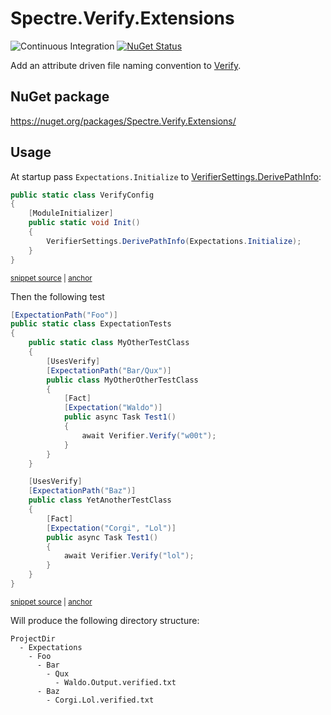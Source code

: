 # Spectre.Verify.Extensions

![Continuous Integration](https://github.com/spectresystems/spectre.verify.extensions/workflows/Continuous%20Integration/badge.svg)
[![NuGet Status](https://img.shields.io/nuget/v/Spectre.Verify.Extensions.svg)](https://www.nuget.org/packages/Spectre.Verify.Extensions/)

Add an attribute driven file naming convention to [Verify](https://github.com/VerifyTests/Verify).


## NuGet package

https://nuget.org/packages/Spectre.Verify.Extensions/


## Usage

At startup pass `Expectations.Initialize` to [VerifierSettings.DerivePathInfo](https://github.com/VerifyTests/Verify/blob/master/docs/naming.md#derivepathinfo):

<!-- snippet: Initialize -->
<a id='snippet-initialize'></a>
```cs
public static class VerifyConfig
{
    [ModuleInitializer]
    public static void Init()
    {
        VerifierSettings.DerivePathInfo(Expectations.Initialize);
    }
}
```
<sup><a href='/src/Spectre.Verify.Extensions.Tests/ExpectationTests.cs#L42-L51' title='Snippet source file'>snippet source</a> | <a href='#snippet-initialize' title='Start of snippet'>anchor</a></sup>
<!-- endSnippet -->

Then the following test

<!-- snippet: Usage -->
<a id='snippet-usage'></a>
```cs
[ExpectationPath("Foo")]
public static class ExpectationTests
{
    public static class MyOtherTestClass
    {
        [UsesVerify]
        [ExpectationPath("Bar/Qux")]
        public class MyOtherOtherTestClass
        {
            [Fact]
            [Expectation("Waldo")]
            public async Task Test1()
            {
                await Verifier.Verify("w00t");
            }
        }
    }

    [UsesVerify]
    [ExpectationPath("Baz")]
    public class YetAnotherTestClass
    {
        [Fact]
        [Expectation("Corgi", "Lol")]
        public async Task Test1()
        {
            await Verifier.Verify("lol");
        }
    }
}
```
<sup><a href='/src/Spectre.Verify.Extensions.Tests/ExpectationTests.cs#L9-L40' title='Snippet source file'>snippet source</a> | <a href='#snippet-usage' title='Start of snippet'>anchor</a></sup>
<!-- endSnippet -->

Will produce the following directory structure:

```
ProjectDir
  - Expectations
    - Foo
      - Bar
        - Qux
          - Waldo.Output.verified.txt
      - Baz
        - Corgi.Lol.verified.txt
```
